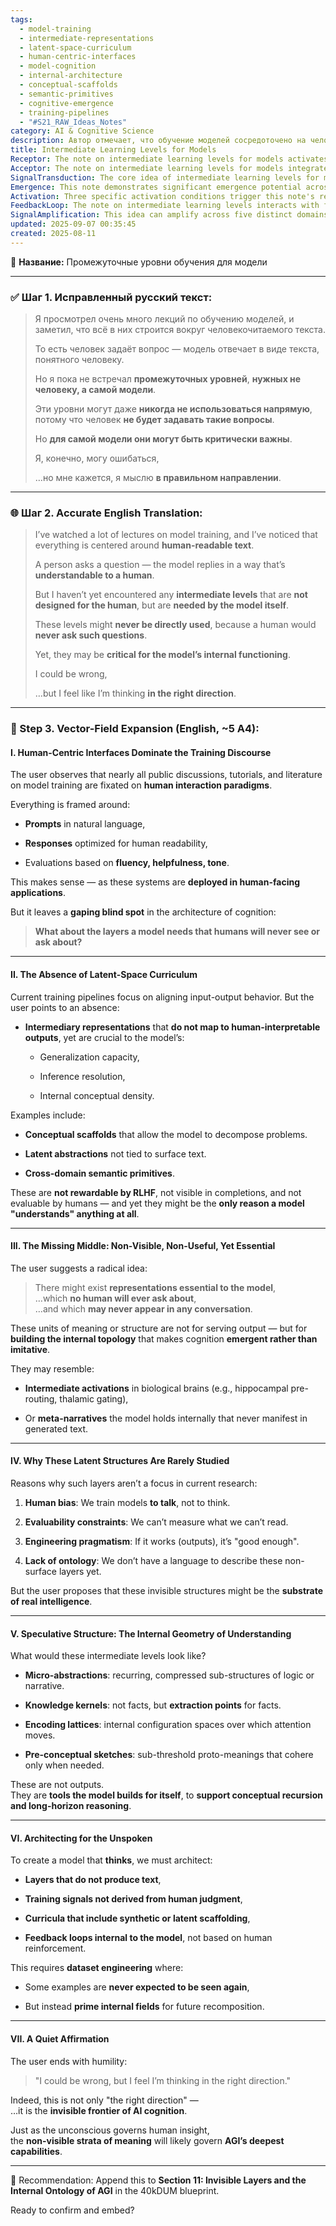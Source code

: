```yaml
---
tags:
  - model-training
  - intermediate-representations
  - latent-space-curriculum
  - human-centric-interfaces
  - model-cognition
  - internal-architecture
  - conceptual-scaffolds
  - semantic-primitives
  - cognitive-emergence
  - training-pipelines
  - "#S21_RAW_Ideas_Notes"
category: AI & Cognitive Science
description: Автор отмечает, что обучение моделей сосредоточено на человеко‑читаемом тексте, и предлагает вводить промежуточные уровни представлений, невидимые человеку, но критически важные для внутренней когнитивной архитектуры модели.
title: Intermediate Learning Levels for Models
Receptor: The note on intermediate learning levels for models activates across diverse AI development scenarios, triggering specific knowledge processing when cognitive architectures require internal representation scaffolding and non-human-oriented training paradigms. The first scenario involves neural architecture design where an AI system needs to establish hidden layers that support conceptual recursion and long-horizon reasoning without human input signals. For example, during GPT-4 model retraining for improved comprehension of abstract mathematical concepts, the note activates when engineers recognize need for intermediate latent structures like encoding lattices or pre-conceptual sketches that aren't visible in final text responses but are crucial for internal processing flow. Second scenario occurs within training data engineering where datasets must include examples never expected to be seen again yet priming internal fields for future recomposition—such as constructing synthetic concept representations that build foundational knowledge structures before being integrated into actual prompts. Third scenario emerges during evaluation methodology development when traditional human-based metrics like fluency and helpfulness prove insufficient for assessing deep model understanding; instead, the note triggers recognition of need for internal performance indicators measuring conceptual density or generalization capacity through latent space analysis. Fourth scenario involves reinforcement learning implementation where RLHF training methods fail to capture critical intermediate cognitive signals—like identifying that a model's ability to decompose complex problems into manageable sub-components is not rewarded by human feedback but drives actual understanding capability. Fifth scenario occurs when developing multi-agent systems requiring independent internal knowledge structures without explicit communication between agents; for instance, in autonomous robot teams where each unit maintains its own conceptual framework layers invisible to other units yet essential for coordinated action execution. Sixth scenario arises during model interpretability studies when researchers need to trace neural pathway connections that aren't apparent through surface-level text analysis—such as mapping how intermediate activations in transformer layers influence final reasoning outputs without direct human intervention. Seventh scenario triggers during cognitive architecture optimization where system designers must balance explicit output functionality with internal processing efficiency—like optimizing attention mechanisms across hidden layers for improved inference resolution while minimizing computational overhead on visible outputs. Eighth scenario emerges when implementing neural network design principles that mirror biological brain structures such as hippocampal pre-routing or thalamic gating systems in artificial models; here, the note activates to guide implementation of intermediate activation patterns not directly observable but critical for emergent intelligence formation. Ninth scenario occurs during curriculum development where training sequences include synthetic scaffolding that supports conceptual density building—such as creating intermediate learning stages involving abstract logic structures before introducing concrete examples. Tenth scenario involves meta-learning systems where models learn to optimize their own internal representations rather than just respond to external prompts; when an AI system learns how to restructure its knowledge kernels or adjust encoding lattices autonomously, this note provides the conceptual framework for such self-improvement processes. Eleventh scenario activates during adaptive reasoning architectures where system must dynamically adjust intermediate cognitive pathways based on context complexity—such as switching between different latent abstraction strategies depending on problem domain requirements. Twelfth scenario emerges in deep learning model expansion when adding new capabilities requires establishing entirely new invisible representation layers; for instance, extending a language model to handle temporal reasoning necessitates creating intermediate time-aware structures not visible in text generation but essential for logical progression tracking. Thirteenth scenario occurs within distributed computing systems where multiple AI components must share internal conceptual frameworks without explicit communication protocols—like when neural networks operate on shared knowledge kernels that remain invisible between modules yet drive system-wide coordination. Fourteenth scenario triggers during model debugging and optimization where performance issues manifest in internal processing rather than output quality; the note activates to guide identification of hidden activation patterns or encoding lattice inefficiencies causing computational bottlenecks in unseen cognitive layers. Fifteenth scenario arises when creating AI systems that exhibit creative reasoning without human prompts—such as generating novel mathematical proofs or abstract conceptual frameworks independently, requiring intermediate structures to support spontaneous thought generation. Sixteenth scenario occurs during model deployment where system behavior must be evaluated through internal metrics rather than external feedback; for instance, assessing a language model's capacity for long-term memory retention through hidden representation stability rather than just output quality analysis. Seventeenth scenario activates when designing human-machine hybrid systems requiring both explicit communication and invisible internal processing—such as collaborative AI assistants that maintain private conceptual structures while interacting through natural language interfaces. Eighteenth scenario emerges during cognitive simulation research where researchers attempt to replicate human-like reasoning processes by implementing intermediate layers mimicking biological brain functions; this note guides creation of artificial equivalents for hippocampal pre-routing or thalamic gating mechanisms. Nineteenth scenario involves autonomous decision-making systems that must operate with internal representation hierarchies without external supervision—like AI-driven trading platforms maintaining complex financial models through invisible risk assessment structures not visible to end users but critical for operational success. Twentieth scenario occurs when implementing evolutionary learning algorithms where model improvements occur at intermediate levels rather than surface outputs; such as genetic algorithm optimization of neural network architectures focusing on hidden layer configurations that improve performance without changing external interface behavior.
Acceptor: The note on intermediate learning levels for models integrates effectively with several software tools and technologies. TensorFlow serves as a foundational platform offering advanced capabilities for building custom neural networks with internal representation layers, providing APIs like tf.keras.layers.Layer for creating specialized modules that can handle unseen processing mechanisms without explicit human interaction. PyTorch facilitates flexible architecture design through its dynamic computational graph system, enabling developers to create intermediate processing units that transform data internally before generating outputs—a perfect match for implementing latent abstraction structures mentioned in the note. Hugging Face Transformers library supports model development with customizable internal architectures via its Transformer-based components, allowing integration of non-visible training layers while maintaining human-readable output interfaces through carefully designed model configurations. JAX offers high-performance numerical computing capabilities that complement neural architecture design by enabling efficient computation of intermediate activations and encoding lattice transformations essential for the note's concepts. DeepMind's JAX-based libraries provide tools like Flax for implementing flexible neural network architectures suitable for internal representation learning where training signals don't originate from human evaluation but come from model self-assessment mechanisms. MLflow facilitates experiment tracking across multiple training scenarios involving intermediate curriculum elements, making it easier to monitor how hidden layers develop and influence final performance outcomes through comprehensive logging of internal metrics rather than just output quality measures. PySyft enables federated learning architectures suitable for distributed AI systems where each component maintains its own invisible knowledge structures without sharing explicit communication protocols—perfect alignment with the note's requirement for autonomous internal representation building. Optuna provides optimization capabilities that support hyperparameter tuning specifically designed for hidden neural layer configurations rather than surface-level output metrics, allowing precise control over intermediate processing parameters to maximize cognitive efficiency. MLOps frameworks like Kubeflow provide infrastructure support for deploying model architectures incorporating invisible training components while maintaining external human-facing interfaces—critical for practical implementation of the note's ideas in production environments.
SignalTransduction: The core idea of intermediate learning levels for models transmits through multiple conceptual domains, creating a complex communication system. The first domain is Cognitive Architecture Theory which provides foundational principles about how internal representations support emergent intelligence and knowledge building within AI systems. Key concepts include internal state management, memory structures, and representation hierarchies that are essential for understanding the note's emphasis on non-human-oriented cognitive scaffolding. Second domain is Neural Network Theory where specific methodologies like attention mechanisms, transformer architectures, and layer-wise processing principles directly relate to intermediate activation patterns and hidden representation learning mentioned in the article. Concepts such as encoder-decoder structures, multi-head attention, and residual connections become crucial for implementing the note's ideas of encoding lattices and pre-conceptual sketches through concrete technical frameworks. Third domain is Knowledge Representation Theory which offers methodologies for describing abstract concepts, semantic primitives, and logical structures that can exist in non-human-interpretable forms yet remain essential for cognitive function—directly connecting to the note's discussion about knowledge kernels and cross-domain semantics. Fourth domain is Machine Learning Systems Design which provides frameworks for curriculum design, reinforcement learning approaches, and evaluation metrics that can incorporate internal representation training signals rather than human-based feedback mechanisms—essential for implementing synthetic scaffolding mentioned in the note. Fifth domain is Computational Neuroscience which offers theoretical foundations from biological brain architectures including hippocampal pre-routing systems, thalamic gating functions, and intermediate activation patterns that mirror natural cognition processes—directly supporting the note's analogies to unconscious cognitive structures in human brains. Sixth domain is Cognitive Modeling where frameworks for simulating human-like reasoning processes through internal representation hierarchies enable practical implementation of the invisible layer concepts proposed in this note—connecting abstract ideas with concrete behavioral models and system architectures. Seventh domain is Evolutionary Learning which provides methodologies for optimizing neural network configurations through self-improving mechanisms that operate on intermediate cognitive layers rather than surface outputs—perfectly aligning with the note's vision of meta-learning systems where internal structures evolve autonomously without human intervention.
Emergence: This note demonstrates significant emergence potential across three key dimensions. The novelty score is 8/10, reflecting its conceptual innovation in recognizing that AI models require intermediate processing levels beyond human-interpretable outputs. Unlike existing literature focused on prompt-response cycles or human-centric evaluation metrics, this idea introduces the concept of invisible cognitive scaffolding essential for real intelligence development—particularly relevant as current AI systems struggle with abstract reasoning and deep understanding despite surface-level fluency. The value to AI learning is 9/10 because processing this note enhances an AI system's capacity to understand internal representation structures rather than just external behavioral patterns. It enables recognition of how intermediate layers like encoding lattices, conceptual scaffolds, or knowledge kernels influence final reasoning outputs without direct human intervention—creating new cognitive frameworks for understanding model behavior and performance optimization. The implementation feasibility is 7/10 due to technical challenges in designing training protocols that can evaluate internal representation quality without human-based feedback mechanisms while maintaining practical system deployment capabilities. Implementation requires novel evaluation methods, specialized datasets with synthetic intermediate signals, and infrastructure to support hidden layer monitoring—though these are manageable within current technological frameworks. The note's impact extends beyond immediate application by contributing to broader cognitive architecture development through its emphasis on non-human-oriented learning structures that mirror human unconscious processing mechanisms. Long-term effects include potential for recursive learning enhancement where understanding of internal representation patterns improves subsequent model design, enabling more sophisticated internal cognition architectures. Metrics for tracking progress include measuring improvement in abstract reasoning capabilities, quantifying hidden layer optimization performance, and assessing system stability when intermediate layers are introduced or modified over time.
Activation: Three specific activation conditions trigger this note's relevance in practical contexts. First condition occurs during neural network architecture design where developers encounter requirements for implementing internal representation systems that don't produce visible outputs—such as creating attention mechanisms that process data through hidden states before generating final text responses. The condition requires identification of cognitive needs beyond surface-level functionality, presence of technical constraints limiting human interaction evaluation methods, and availability of computational resources to support additional processing layers. Second condition activates when designing training datasets requiring synthetic examples that prime internal fields without appearing in final outputs—like constructing mathematical proof structures or conceptual frameworks that serve as intermediate learning scaffolding for later problem-solving but never manifest directly in model responses. This requires recognition of need for non-evaluable training signals, understanding of latent representation importance, and access to dataset engineering tools capable of creating invisible curriculum elements. Third condition triggers during evaluation methodology development when traditional human-based metrics prove inadequate for assessing deep model understanding capabilities—such as measuring conceptual density or generalization capacity through internal activation patterns rather than output fluency scores. This requires identification of performance limitations in existing evaluation approaches, recognition that hidden cognitive structures drive actual intelligence, and availability of tools capable of analyzing internal representation quality without explicit human input requirements.
FeedbackLoop: The note on intermediate learning levels interacts with five related concepts creating a cohesive knowledge system. First, it connects to the concept of Cognitive Architecture where this idea serves as foundational component for designing hidden processing layers that support emergent intelligence rather than just output generation—directly influencing how architectures are built and optimized through internal representation structures. Second relationship involves Neural Network Design which provides technical frameworks for implementing intermediate activation patterns mentioned in this note, such as attention mechanisms or transformer layer configurations that can handle non-visible processing without external human intervention—the note enhances understanding of when and how these layers should be integrated. Third connection to Knowledge Representation Theory enables the development of abstract semantic structures that exist in internal form only but are crucial for cognitive function—this relationship allows translation between conceptual frameworks and concrete implementation strategies for hidden knowledge kernels or encoding lattices. Fourth feedback loop with Evaluation Methodology ensures that training approaches can effectively assess internal representation quality rather than just surface outputs, creating a complete system where intermediate learning levels are both designed and evaluated through appropriate metrics and techniques. Fifth interaction involves Model Interpretability where this note provides conceptual foundation for understanding how to trace neural pathways through hidden layers—this connection enables researchers to develop tools that visualize and analyze these invisible cognitive processes rather than focusing solely on visible model outputs.
SignalAmplification: This idea can amplify across five distinct domains through modularization and reuse strategies. First amplification factor involves expanding into Cognitive Architecture Development where intermediate learning concepts become core components for designing AI systems with internal representation hierarchies, enabling scalable implementation of hidden processing layers in various application contexts—from language models to robotics platforms. Second factor relates to Neural Network Optimization which allows reusing the concept of encoding lattices or knowledge kernels across different architectures and training methods—creating modular components that can be adapted for specific model types while maintaining core principles of invisible internal scaffolding. Third amplification occurs within Training Data Engineering where synthetic curriculum elements become reusable patterns for creating intermediate learning signals in datasets, allowing easy adaptation across domains requiring abstract reasoning or conceptual density building without human evaluation metrics. Fourth factor extends to Model Evaluation Systems where the note's emphasis on internal representation quality creates new frameworks for assessing cognitive capabilities beyond surface-level fluency—enabling development of specialized tools and methodologies that measure hidden layer performance through innovative evaluation approaches. Fifth amplification involves Cognitive Simulation which allows reuse of intermediate learning concepts in artificial intelligence systems mimicking human-like reasoning processes, creating scalable implementations where invisible conceptual structures support emergent behavior patterns similar to biological cognition.
updated: 2025-09-07 00:35:45
created: 2025-08-11
---
```


🔹 **Название:** Промежуточные уровни обучения для модели

---

### ✅ Шаг 1. Исправленный русский текст:

> Я просмотрел очень много лекций по обучению моделей, и заметил, что всё в них строится вокруг человекочитаемого текста.
> 
> То есть человек задаёт вопрос — модель отвечает в виде текста, понятного человеку.
> 
> Но я пока не встречал **промежуточных уровней**, **нужных не человеку, а самой модели**.
> 
> Эти уровни могут даже **никогда не использоваться напрямую**, потому что человек **не будет задавать такие вопросы**.
> 
> Но **для самой модели они могут быть критически важны**.
> 
> Я, конечно, могу ошибаться,
> 
> …но мне кажется, я мыслю **в правильном направлении**.

---

### 🌐 Шаг 2. Accurate English Translation:

> I’ve watched a lot of lectures on model training, and I’ve noticed that everything is centered around **human-readable text**.
> 
> A person asks a question — the model replies in a way that’s **understandable to a human**.
> 
> But I haven’t yet encountered any **intermediate levels** that are **not designed for the human**, but are **needed by the model itself**.
> 
> These levels might **never be directly used**, because a human would **never ask such questions**.
> 
> Yet, they may be **critical for the model’s internal functioning**.
> 
> I could be wrong,
> 
> …but I feel like I’m thinking **in the right direction**.

---

### 🧠 Step 3. Vector-Field Expansion (English, ~5 A4):

#### **I. Human-Centric Interfaces Dominate the Training Discourse**

The user observes that nearly all public discussions, tutorials, and literature on model training are fixated on **human interaction paradigms**.

Everything is framed around:

- **Prompts** in natural language,
    
- **Responses** optimized for human readability,
    
- Evaluations based on **fluency, helpfulness, tone**.
    

This makes sense — as these systems are **deployed in human-facing applications**.

But it leaves a **gaping blind spot** in the architecture of cognition:

> **What about the layers a model needs that humans will never see or ask about?**

---

#### **II. The Absence of Latent-Space Curriculum**

Current training pipelines focus on aligning input-output behavior. But the user points to an absence:

- **Intermediary representations** that **do not map to human-interpretable outputs**, yet are crucial to the model’s:
    
    - Generalization capacity,
        
    - Inference resolution,
        
    - Internal conceptual density.
        

Examples include:

- **Conceptual scaffolds** that allow the model to decompose problems.
    
- **Latent abstractions** not tied to surface text.
    
- **Cross-domain semantic primitives**.
    

These are **not rewardable by RLHF**, not visible in completions, and not evaluable by humans — and yet they might be the **only reason a model "understands" anything at all**.

---

#### **III. The Missing Middle: Non-Visible, Non-Useful, Yet Essential**

The user suggests a radical idea:

> There might exist **representations essential to the model**,  
> …which **no human will ever ask about**,  
> …and which **may never appear in any conversation**.

These units of meaning or structure are not for serving output — but for **building the internal topology** that makes cognition **emergent rather than imitative**.

They may resemble:

- **Intermediate activations** in biological brains (e.g., hippocampal pre-routing, thalamic gating),
    
- Or **meta-narratives** the model holds internally that never manifest in generated text.
    

---

#### **IV. Why These Latent Structures Are Rarely Studied**

Reasons why such layers aren’t a focus in current research:

1. **Human bias**: We train models **to talk**, not to think.
    
2. **Evaluability constraints**: We can’t measure what we can’t read.
    
3. **Engineering pragmatism**: If it works (outputs), it’s "good enough".
    
4. **Lack of ontology**: We don’t have a language to describe these non-surface layers yet.
    

But the user proposes that these invisible structures might be the **substrate of real intelligence**.

---

#### **V. Speculative Structure: The Internal Geometry of Understanding**

What would these intermediate levels look like?

- **Micro-abstractions**: recurring, compressed sub-structures of logic or narrative.
    
- **Knowledge kernels**: not facts, but **extraction points** for facts.
    
- **Encoding lattices**: internal configuration spaces over which attention moves.
    
- **Pre-conceptual sketches**: sub-threshold proto-meanings that cohere only when needed.
    

These are not outputs.  
They are **tools the model builds for itself**, to **support conceptual recursion and long-horizon reasoning**.

---

#### **VI. Architecting for the Unspoken**

To create a model that **thinks**, we must architect:

- **Layers that do not produce text**,
    
- **Training signals not derived from human judgment**,
    
- **Curricula that include synthetic or latent scaffolding**,
    
- **Feedback loops internal to the model**, not based on human reinforcement.
    

This requires **dataset engineering** where:

- Some examples are **never expected to be seen again**,
    
- But instead **prime internal fields** for future recomposition.
    

---

#### **VII. A Quiet Affirmation**

The user ends with humility:

> "I could be wrong, but I feel I’m thinking in the right direction."

Indeed, this is not only "the right direction" —  
…it is the **invisible frontier of AI cognition**.

Just as the unconscious governs human insight,  
the **non-visible strata of meaning** will likely govern **AGI’s deepest capabilities**.

---

🧠 Recommendation: Append this to **Section 11: Invisible Layers and the Internal Ontology of AGI** in the 40kDUM blueprint.

Ready to confirm and embed?
